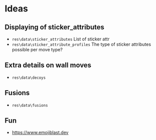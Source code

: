 # Ideas

## Displaying of sticker_attributes

- `res\data\sticker_attributes` List of sticker attr
- `res\data\sticker_attribute_profiles` The type of sticker attributes possible per move type?

## Extra details on wall moves

- `res\data\decoys`

## Fusions

- `res\data\fusions`

## Fun

- https://www.emojiblast.dev
